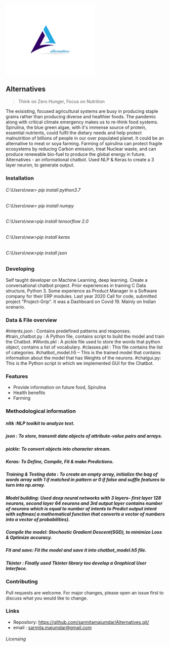 <img src="https://github.com/sarmitamajumdar/Alternatives/blob/main/alter-png22.png" width="280"/>

## Alternatives
> Think on Zero Hunger, Focus on Nutrition

The exisisting, focused agricultural systems are busy in producing staple grains rather than producing diverse and healthier foods. The pandemic along with critical climate emergency makes us to re-think food systems. Spirulina, the blue green algae, with it's immense source of protein, essential nutrients, could fulfil the dietary needs and help protect  malnutrition  of billions of people in our over populated planet. It could be an alternative to meat or soya farming. Farming of spirulina can protect fragile ecosystems by reducing Carbon emission, treat Nuclear waste, and can produce renewable bio-fuel to produce the global energy in future.
Alternatives - an informational chatbot. Used NLP & Keras to create a 3 layer neuron, to generate output.

### Installation

###### C:\Users\new> pip install python3.7
###### C:\Users\new> pip install numpy
###### C:\Users\new>pip install tensorflow 2.0
###### C:\Users\new>pip install keras
###### C:\Users\new>pip install json

### Developing

Self taught developer on Machine Learning, deep learning. Create a conversational chatbot project.  Prior experiences in training C Data structure, Python 3. Some experience as Product Manager in a Software company for their ERP modules. Last year 2020 Call for code, submitted project "Project-Grip". It was a Dashboard on  Covid 19. Mainly on Indian scenario.

### Data & File overview

#intents.json :  Contains predefined patterns and responses.
#train_chatbot.py : A Python file, contains script to build the model and train the Chatbot.
#Words.pkl  : A pickle file used to store the words that python object, contains a list of vocabulary.
#classes.pkl : This file contains the list of categories.
#chatbot_model.h5 – This is the trained model that contains information about the model that has Weights of the neurons.
#chatgui.py: This is the Python script in which we implemented GUI for the Chatbot.

### Features
* Provide information on future food, Spirulina
* Health benefits
* Farming

### Methodological information
##### nltk :NLP toolkit to analyze text.
##### json : To store, transmit data objects of attribute-value pairs and arrays.
##### pickle: To convert objects into character stream.
##### Keras: To Define, Compile, Fit & make Predictions.
##### Training & Testing data : To create an empty array, initialize the bag of words array with 1 if matched in pattern or 0 if false and suffle features to turn into np.array.
##### Model building: Used deep neural networks with 3 layers- first layer 128 neurons, second layer 64 neurons and 3rd output layer contains number of neurons which is equal to number of intents to Predict output intent with softmax( a mathematical function that converts a vector of numbers into a vector of probabilities).
##### Compile the model: Stochastic Gradient Descent(SGD), to minimize Loss & Optimize accuracy.
##### Fit and save: Fit the model and save it into chatbot_model.h5 file.
##### Tkinter : Finally used Tkinter library too develop a Graphical User Interface.

### Contributing
Pull requests are welcome. For major changes, please open an issue first to discuss what you would like to change.

### Links


- Repository: https://github.com/sarmitamajumdar/Alternatives.git/
- email : sarmita.majumdar@gmail.com

###### Licensing

